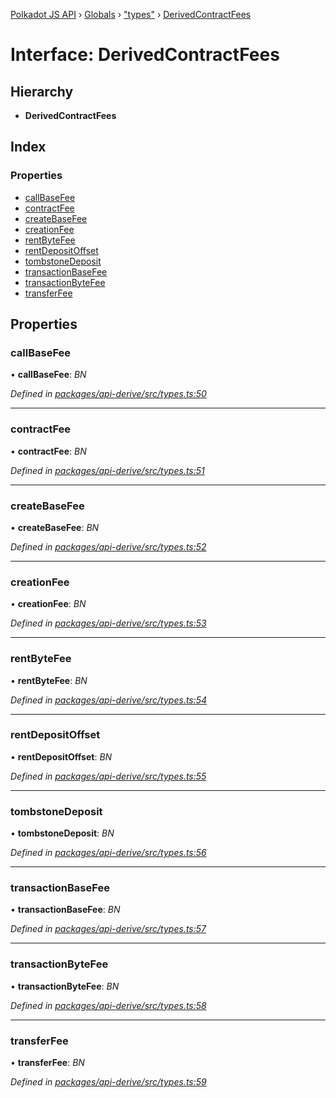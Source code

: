 [Polkadot JS API](../README.md) › [Globals](../globals.md) › ["types"](../modules/_types_.md) › [DerivedContractFees](_types_.derivedcontractfees.md)

# Interface: DerivedContractFees

## Hierarchy

* **DerivedContractFees**

## Index

### Properties

* [callBaseFee](_types_.derivedcontractfees.md#callbasefee)
* [contractFee](_types_.derivedcontractfees.md#contractfee)
* [createBaseFee](_types_.derivedcontractfees.md#createbasefee)
* [creationFee](_types_.derivedcontractfees.md#creationfee)
* [rentByteFee](_types_.derivedcontractfees.md#rentbytefee)
* [rentDepositOffset](_types_.derivedcontractfees.md#rentdepositoffset)
* [tombstoneDeposit](_types_.derivedcontractfees.md#tombstonedeposit)
* [transactionBaseFee](_types_.derivedcontractfees.md#transactionbasefee)
* [transactionByteFee](_types_.derivedcontractfees.md#transactionbytefee)
* [transferFee](_types_.derivedcontractfees.md#transferfee)

## Properties

###  callBaseFee

• **callBaseFee**: *BN*

*Defined in [packages/api-derive/src/types.ts:50](https://github.com/polkadot-js/api/blob/204cf6769d/packages/api-derive/src/types.ts#L50)*

___

###  contractFee

• **contractFee**: *BN*

*Defined in [packages/api-derive/src/types.ts:51](https://github.com/polkadot-js/api/blob/204cf6769d/packages/api-derive/src/types.ts#L51)*

___

###  createBaseFee

• **createBaseFee**: *BN*

*Defined in [packages/api-derive/src/types.ts:52](https://github.com/polkadot-js/api/blob/204cf6769d/packages/api-derive/src/types.ts#L52)*

___

###  creationFee

• **creationFee**: *BN*

*Defined in [packages/api-derive/src/types.ts:53](https://github.com/polkadot-js/api/blob/204cf6769d/packages/api-derive/src/types.ts#L53)*

___

###  rentByteFee

• **rentByteFee**: *BN*

*Defined in [packages/api-derive/src/types.ts:54](https://github.com/polkadot-js/api/blob/204cf6769d/packages/api-derive/src/types.ts#L54)*

___

###  rentDepositOffset

• **rentDepositOffset**: *BN*

*Defined in [packages/api-derive/src/types.ts:55](https://github.com/polkadot-js/api/blob/204cf6769d/packages/api-derive/src/types.ts#L55)*

___

###  tombstoneDeposit

• **tombstoneDeposit**: *BN*

*Defined in [packages/api-derive/src/types.ts:56](https://github.com/polkadot-js/api/blob/204cf6769d/packages/api-derive/src/types.ts#L56)*

___

###  transactionBaseFee

• **transactionBaseFee**: *BN*

*Defined in [packages/api-derive/src/types.ts:57](https://github.com/polkadot-js/api/blob/204cf6769d/packages/api-derive/src/types.ts#L57)*

___

###  transactionByteFee

• **transactionByteFee**: *BN*

*Defined in [packages/api-derive/src/types.ts:58](https://github.com/polkadot-js/api/blob/204cf6769d/packages/api-derive/src/types.ts#L58)*

___

###  transferFee

• **transferFee**: *BN*

*Defined in [packages/api-derive/src/types.ts:59](https://github.com/polkadot-js/api/blob/204cf6769d/packages/api-derive/src/types.ts#L59)*
